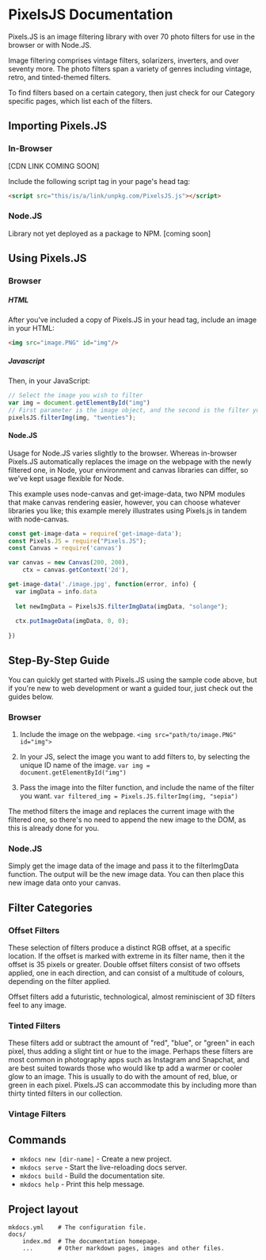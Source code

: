 # PixelsJS Documentation

Pixels.JS is an image filtering library with over 70 photo filters for use in the browser or with Node.JS.

Image filtering comprises vintage filters, solarizers, inverters, and over seventy more.
The photo filters span a variety of genres including vintage, retro, and tinted-themed 
filters. 

To find filters based on a certain category,
then just check for our Category specific pages, which list each of the filters. 

## Importing Pixels.JS
### In-Browser
[CDN LINK COMING SOON]

Include the following script tag in your page's head tag: 

```html
<script src="this/is/a/link/unpkg.com/PixelsJS.js"></script>
```

### Node.JS
Library not yet deployed as a package to NPM.
[coming soon]

## Using Pixels.JS
### Browser
##### HTML
After you've included a copy of Pixels.JS in your head tag, include an image in your HTML:
```html
<img src="image.PNG" id="img"/> 
```

##### Javascript
Then, in your JavaScript:
```javascript
// Select the image you wish to filter
var img = document.getElementById("img")
// First parameter is the image object, and the second is the filter you wish to apply.
pixelsJS.filterImg(img, "twenties");      
```

#### Node.JS
Usage for Node.JS varies slightly to the browser. Whereas in-browser Pixels.JS automatically replaces the image on the webpage with the newly filtered one, 
in Node, your environment and canvas libraries can differ, so we've kept usage flexible for Node. 

This example uses node-canvas and get-image-data, two NPM modules that make canvas rendering easier, however, you can choose whatever libraries you like; this example merely illustrates using Pixels.js in tandem with node-canvas. 

```javascript
const get-image-data = require('get-image-data');
const Pixels.JS = require("Pixels.JS");
const Canvas = require('canvas')

var canvas = new Canvas(200, 200),
    ctx = canvas.getContext('2d'),

get-image-data('./image.jpg', function(error, info) {
  var imgData = info.data
  
  let newImgData = PixelsJS.filterImgData(imgData, "solange");
  
  ctx.putImageData(imgData, 0, 0);
  
})
```

## Step-By-Step Guide
You can quickly get started with Pixels.JS using the sample code above, but if you're new to web development or want a guided tour, 
just check out the guides below. 

### Browser
1. Include the image on the webpage. `<img src="path/to/image.PNG" id="img">`

2. In your JS, select the image you want to add filters to, by selecting the unique ID name of the image. `var img = document.getElementById("img")`

3. Pass the image into the filter function, and include the name of the filter you want. 
`var filtered_img = Pixels.JS.filterImg(img, "sepia")`

The method filters the image and replaces the current image with the filtered one, so there's no need to append the new image to the DOM, as this is already
done for you. 

### Node.JS
Simply get the image data of the image and pass it to the filterImgData function. The output will be the new image data. 
You can then place this new image data onto your canvas.

## Filter Categories
### Offset Filters
These selection of filters produce a distinct RGB offset, at a specific location. If the offset is marked with extreme in its filter name,
then it the offset is 35 pixels or greater.
Double offset filters consist of two offsets applied, one in each direction, and can consist of a multitude of colours, depending on the filter applied.

Offset filters add a futuristic, technological, almost reminiscient of 3D filters feel to any image.

### Tinted Filters
These filters add or subtract the amount of "red", "blue", or "green" in each pixel, thus adding a slight tint or hue to the image. Perhaps these filters
are most common in photography apps such as Instagram and Snapchat, and are best suited towards those who would like tp
add a warmer or cooler glow to an image. This is usually to do with the amount of red, blue, or green in each pixel.
Pixels.JS can accommodate this by including more than thirty tinted filters in our collection.

### Vintage Filters


## Commands

* `mkdocs new [dir-name]` - Create a new project.
* `mkdocs serve` - Start the live-reloading docs server.
* `mkdocs build` - Build the documentation site.
* `mkdocs help` - Print this help message.

## Project layout

    mkdocs.yml    # The configuration file.
    docs/
        index.md  # The documentation homepage.
        ...       # Other markdown pages, images and other files.
